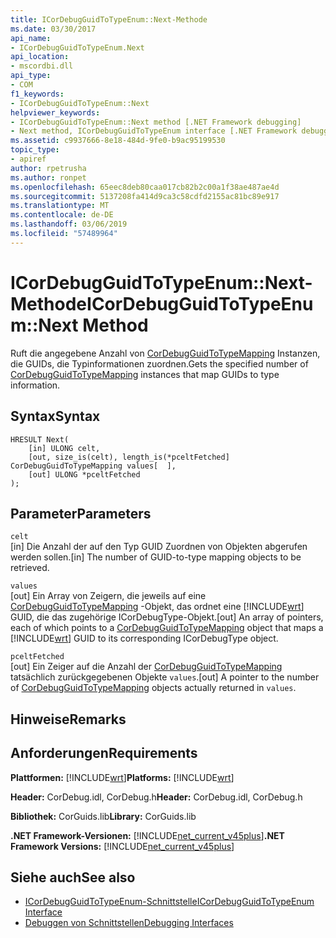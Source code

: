```yaml
---
title: ICorDebugGuidToTypeEnum::Next-Methode
ms.date: 03/30/2017
api_name:
- ICorDebugGuidToTypeEnum.Next
api_location:
- mscordbi.dll
api_type:
- COM
f1_keywords:
- ICorDebugGuidToTypeEnum::Next
helpviewer_keywords:
- ICorDebugGuidToTypeEnum::Next method [.NET Framework debugging]
- Next method, ICorDebugGuidToTypeEnum interface [.NET Framework debugging]
ms.assetid: c9937666-8e18-484d-9fe0-b9ac95199530
topic_type:
- apiref
author: rpetrusha
ms.author: ronpet
ms.openlocfilehash: 65eec8deb80caa017cb82b2c00a1f38ae487ae4d
ms.sourcegitcommit: 5137208fa414d9ca3c58cdfd2155ac81bc89e917
ms.translationtype: MT
ms.contentlocale: de-DE
ms.lasthandoff: 03/06/2019
ms.locfileid: "57489964"
---
```

# <a name="icordebugguidtotypeenumnext-method"></a><span data-ttu-id="1413a-102">ICorDebugGuidToTypeEnum::Next-Methode</span><span class="sxs-lookup"><span data-stu-id="1413a-102">ICorDebugGuidToTypeEnum::Next Method</span></span>
<span data-ttu-id="1413a-103">Ruft die angegebene Anzahl von [CorDebugGuidToTypeMapping](../../../../docs/framework/unmanaged-api/debugging/cordebugguidtotypemapping-structure.md) Instanzen, die GUIDs, die Typinformationen zuordnen.</span><span class="sxs-lookup"><span data-stu-id="1413a-103">Gets the specified number of [CorDebugGuidToTypeMapping](../../../../docs/framework/unmanaged-api/debugging/cordebugguidtotypemapping-structure.md) instances that map GUIDs to type information.</span></span>  
  
## <a name="syntax"></a><span data-ttu-id="1413a-104">Syntax</span><span class="sxs-lookup"><span data-stu-id="1413a-104">Syntax</span></span>  
  
```  
HRESULT Next(  
    [in] ULONG celt,  
    [out, size_is(celt), length_is(*pceltFetched] CorDebugGuidToTypeMapping values[  ],  
    [out] ULONG *pceltFetched  
);  
```  
  
## <a name="parameters"></a><span data-ttu-id="1413a-105">Parameter</span><span class="sxs-lookup"><span data-stu-id="1413a-105">Parameters</span></span>  
 `celt`  
 <span data-ttu-id="1413a-106">[in] Die Anzahl der auf den Typ GUID Zuordnen von Objekten abgerufen werden sollen.</span><span class="sxs-lookup"><span data-stu-id="1413a-106">[in] The number of GUID-to-type mapping objects to be retrieved.</span></span>  
  
 `values`  
 <span data-ttu-id="1413a-107">[out] Ein Array von Zeigern, die jeweils auf eine [CorDebugGuidToTypeMapping](../../../../docs/framework/unmanaged-api/debugging/cordebugguidtotypemapping-structure.md) -Objekt, das ordnet eine [!INCLUDE[wrt](../../../../includes/wrt-md.md)] GUID, die das zugehörige ICorDebugType-Objekt.</span><span class="sxs-lookup"><span data-stu-id="1413a-107">[out] An array of pointers, each of which points to a [CorDebugGuidToTypeMapping](../../../../docs/framework/unmanaged-api/debugging/cordebugguidtotypemapping-structure.md) object that maps a [!INCLUDE[wrt](../../../../includes/wrt-md.md)] GUID to its corresponding ICorDebugType object.</span></span>  
  
 `pceltFetched`  
 <span data-ttu-id="1413a-108">[out] Ein Zeiger auf die Anzahl der [CorDebugGuidToTypeMapping](../../../../docs/framework/unmanaged-api/debugging/cordebugguidtotypemapping-structure.md) tatsächlich zurückgegebenen Objekte `values`.</span><span class="sxs-lookup"><span data-stu-id="1413a-108">[out] A pointer to the number of [CorDebugGuidToTypeMapping](../../../../docs/framework/unmanaged-api/debugging/cordebugguidtotypemapping-structure.md) objects actually returned in `values`.</span></span>  
  
## <a name="remarks"></a><span data-ttu-id="1413a-109">Hinweise</span><span class="sxs-lookup"><span data-stu-id="1413a-109">Remarks</span></span>  
  
## <a name="requirements"></a><span data-ttu-id="1413a-110">Anforderungen</span><span class="sxs-lookup"><span data-stu-id="1413a-110">Requirements</span></span>  
 <span data-ttu-id="1413a-111">**Plattformen:** [!INCLUDE[wrt](../../../../includes/wrt-md.md)]</span><span class="sxs-lookup"><span data-stu-id="1413a-111">**Platforms:** [!INCLUDE[wrt](../../../../includes/wrt-md.md)]</span></span>  
  
 <span data-ttu-id="1413a-112">**Header:** CorDebug.idl, CorDebug.h</span><span class="sxs-lookup"><span data-stu-id="1413a-112">**Header:** CorDebug.idl, CorDebug.h</span></span>  
  
 <span data-ttu-id="1413a-113">**Bibliothek:** CorGuids.lib</span><span class="sxs-lookup"><span data-stu-id="1413a-113">**Library:** CorGuids.lib</span></span>  
  
 <span data-ttu-id="1413a-114">**.NET Framework-Versionen:** [!INCLUDE[net_current_v45plus](../../../../includes/net-current-v45plus-md.md)]</span><span class="sxs-lookup"><span data-stu-id="1413a-114">**.NET Framework Versions:** [!INCLUDE[net_current_v45plus](../../../../includes/net-current-v45plus-md.md)]</span></span>  
  
## <a name="see-also"></a><span data-ttu-id="1413a-115">Siehe auch</span><span class="sxs-lookup"><span data-stu-id="1413a-115">See also</span></span>
- [<span data-ttu-id="1413a-116">ICorDebugGuidToTypeEnum-Schnittstelle</span><span class="sxs-lookup"><span data-stu-id="1413a-116">ICorDebugGuidToTypeEnum Interface</span></span>](../../../../docs/framework/unmanaged-api/debugging/icordebugguidtotypeenum-interface.md)
- [<span data-ttu-id="1413a-117">Debuggen von Schnittstellen</span><span class="sxs-lookup"><span data-stu-id="1413a-117">Debugging Interfaces</span></span>](../../../../docs/framework/unmanaged-api/debugging/debugging-interfaces.md)

